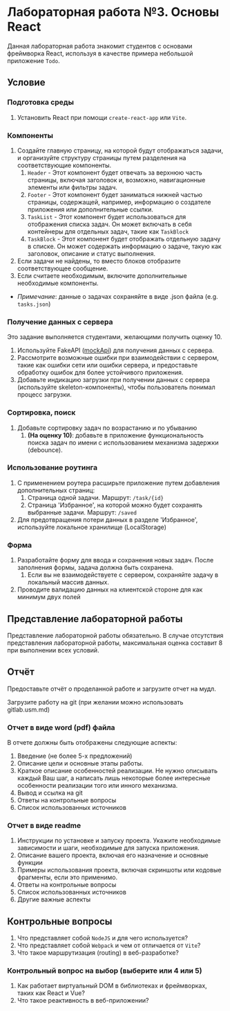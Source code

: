 # Лабораторная работа №3. Основы React

Данная лабораторная работа знакомит студентов с основами фреймворка React, используя в качестве примера небольшой приложение `Todo`.

## Условие

### Подготовка среды

1. Установить React при помощи `create-react-app` или `Vite`.

### Компоненты

1. Создайте главную страницу, на которой будут отображаться задачи, 
и организуйте структуру страницы путем разделения на соответствующие компоненты.
   1. `Header` - Этот компонент будет отвечать за верхнюю часть страницы, включая заголовок и, возможно, навигационные элементы или фильтры задач.
   2. `Footer` - Этот компонент будет заниматься нижней частью страницы, содержащей, например, информацию о создателе приложения или дополнительные ссылки.
   3. `TaskList` - Этот компонент будет использоваться для отображения списка задач. Он может включать в себя контейнеры для отдельных задач, такие как `TaskBlock`
   4. `TaskBlock` - Этот компонент будет отображать отдельную задачу в списке. Он может содержать информацию о задаче, такую как заголовок, описание и статус выполнения.
2. Если задачи не найдены, то вместо блоков отобразите соответствующее сообщение.
3. Если считаете необходимым, включите дополнительные необходимые компоненты.
* _Примечание_: данные о задачах сохраняйте в виде .json файла (e.g. `tasks.json`)

### Получение данных с сервера

Это задание выполняется студентами, желающими получить оценку 10.

1. Используйте FakeAPI ([mockApi](https://mockapi.io/)) для получения данных с сервера.
2. Рассмотрите возможные ошибки при взаимодействии с сервером, такие как ошибки сети или ошибки сервера, и предоставьте обработку ошибок для более устойчивого приложения.
3. Добавьте индикацию загрузки при получении данных с сервера (используйте skeleton-компоненты), чтобы пользователь понимал процесс загрузки.

### Сортировка, поиск

1. Добавьте сортировку задач по возрастанию и по убыванию
   1. **(На оценку 10)**:  добавьте в приложение функциональность поиска задач по имени с использованием механизма задержки (debounce).

### Использование роутинга

1. С применением роутера расширьте приложение путем добавления дополнительных страниц:
   1. Страница одной задачи. Маршрут: `/task/{id}`
   2. Страница 'Избранное', на которой можно будет сохранять выбранные задачи. Маршрут: `/saved`
2.  Для предотвращения потери данных в разделе 'Избранное', используйте локальное хранилище (LocalStorage)

### Форма

1. Разработайте форму для ввода и сохранения новых задач. После заполнения формы, задача должна быть сохранена.
   1. Если вы не взаимодействуете с сервером, сохраняйте задачу в локальный массив данных.
2. Проводите валидацию данных на клиентской стороне для как минимум двух полей

## Представление лабораторной работы

Представление лабораторной работы обязательно. В случае отсутствия представления лабораторной работы, максимальная оценка составит 8 при выполнении всех условий.

## Отчёт

Предоставьте отчёт о проделанной работе и загрузите отчет на мудл.

Загрузите работу на git (при желании можно использовать gitlab.usm.md)

### Отчет в виде word (pdf) файла

В отчете должны быть отображены следующие аспекты:

1. Введение (не более 5-х предложений)
2. Описание цели и основные этапы работы.
3. Краткое описание особенностей реализации. Не нужно описывать каждый Ваш шаг, а написать лишь некоторые более интересные особенности реализации того или инного механизма.
4. Вывод и ссылка на git
5. Ответы на контрольные вопросы
6. Список использованных источников

### Отчет в виде readme

1.  Инструкции по установке и запуску проекта. Укажите необходимые зависимости и шаги, необходимые для запуска приложения.
2. Описание вашего проекта, включая его назначение и основные функции
3. Примеры использования проекта, включая скриншоты или кодовые фрагменты, если это применимо.
4. Ответы на контрольные вопросы
5. Список использованных источников
6. Другие важные аспекты

## Контрольные вопросы
1. Что представляет собой `NodeJS` и для чего используется?
2. Что представляет собой `Webpack` и чем от отличается от `Vite`?
3. Что такое маршрутизация (routing) в веб-разработке?

### Контрольный вопрос на выбор (выберите или 4 или 5)
1. Как работает виртуальный DOM в библиотеках и фреймворках, таких как React и Vue?
2. Что такое реактивность в веб-приложении?